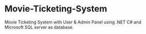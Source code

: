# Movie-Ticketing-System
Movie Ticketing System with User &amp; Admin Panel using .NET C# and Microsoft SQL server as database.
